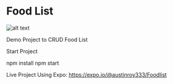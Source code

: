 # Food List

![alt text](http://lamper.in/images/iphone6.png)

Demo Project to CRUD Food List

Start Project

npm install
npm start

Live Project Using Expo:
https://expo.io/@austinroy333/Foodlist

